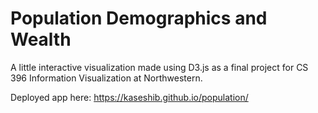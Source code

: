 # Population Demographics and Wealth

A little interactive visualization made using D3.js as a final project for CS 396 Information Visualization at Northwestern.

Deployed app here: https://kaseshib.github.io/population/
